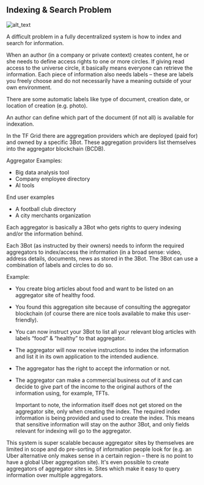## Indexing & Search Problem


![alt_text](img/new_library.png)


A difficult problem in a fully decentralized system is how to index and search for information.

When an author (in a company or private context) creates content, he or she needs to define access rights to one or more circles. If giving read access to the universe circle, it basically means everyone can retrieve the information. Each piece of information also needs labels – these are labels you freely choose and do not necessarily have a meaning outside of your own environment.

There are some automatic labels like type of document, creation date, or location of creation (e.g. photo).

An author can define which part of the document (if not all) is available for indexation.

In the TF Grid there are aggregation providers which are deployed (paid for) and owned by a specific 3Bot. These aggregation providers list themselves into the aggregator blockchain (BCDB).

Aggregator Examples:



*   Big data analysis tool
*   Company employee directory
*   AI tools

End user examples



*   A football club directory
*   A city merchants organization

Each aggregator is basically a 3Bot who gets rights to query indexing and/or the information behind.

Each 3Bot (as instructed by their owners) needs to inform the required aggregators to index/access the information (in a broad sense: video, address details, documents, news as stored in the 3Bot. The 3Bot can use a combination of labels and circles to do so.



Example:



*   You create blog articles about food and want to be listed on an aggregator site of healthy food.
*   You found this aggregation site because of consulting the aggregator blockchain (of course there are nice tools available to make this user-friendly).
*   You can now instruct your 3Bot to list all your relevant blog articles with labels “food” & “healthy” to that aggregator.
*   The aggregator will now receive instructions to index the information and list it in its own application to the intended audience.
*   The aggregator has the right to accept the information or not.
*   The aggregator can make a commercial business out of it and can decide to give part of the income to the original authors of the information using, for example, TFTs. 

    Important to note, the information itself does not get stored on the aggregator site, only when creating the index. The required index information is being provided and used to create the index. This means that sensitive information will stay on the author 3Bot, and only fields relevant for indexing will go to the aggregator.


This system is super scalable because aggregator sites by themselves are limited in scope and do pre-sorting of information people look for (e.g. an Uber alternative only makes sense in a certain region – there is no point to have a global Uber aggregation site). It's even possible to create aggregators of aggregator sites ie. Sites which make it easy to query information over multiple aggregators.
